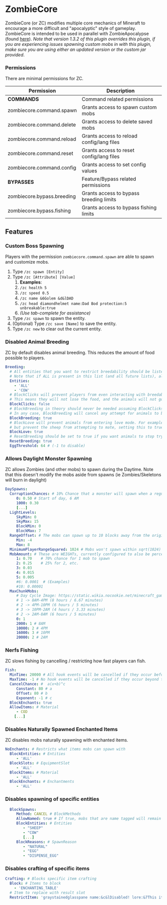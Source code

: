 # ZombieCore

ZombieCore (or ZC) modifies multiple core mechanics of Mineraft to encourage a more difficult and "apocalyptic" style of
gameplay. ZombieCore is intended to be used in parallel with ZombieApocalypse
(found [here](https://www.spigotmc.org/resources/zombieapocalypse-8-zombie-types.82106/)). _Note that version 1.3.2 of
this plugin overrides this plugin, if you are experiencing issues spawning custom mobs in with this plugin, make sure
you are using either an updated version or the custom jar provided_.

### Permissions

There are minimal permissions for ZC.

| Permission                 | Description                               |
|----------------------------|-------------------------------------------|
| **COMMANDS**               | Command related permissions               |
| zombiecore.command.spawn   | Grants access to spawn custom mobs        |
| zombiecore.command.delete  | Grants access to delete saved mobs        |
| zombiecore.command.reload  | Grants access to reload config/lang files |
| zombiecore.command.reset   | Grants access to reset config/lang files  |
| zombiecore.command.config  | Grants access to set config values        |
| **BYPASSES**               | Feature/Bypass related permissions        |
| zombiecore.bypass.breeding | Grants access to bypass breeding limits   |
| zombiecore.bypass.fishing  | Grants access to bypass fishing limits    |

## Features

### Custom Boss Spawning

Players with the permission `zombiecore.command.spawn` are able to spawn and customize mobs.

1. Type `/zc spawn [Entity]`
2. Type `/zc [Attribute] [Value]`
    1. **Examples**:
    2. `/zc health 5`
    3. `/zc speed 0.5`
    4. `/zc name &6Golem &d&lDAD`
    5. `/zc head diamondhelmet name:Dad Bod protection:5 unbreakable:true`
    6. _(Use tab-complete for assistance)_
3. Type `/zc spawn` to spawn the entity.
4. (Optional) Type `/zc save [Name]` to save the entity.
5. Type `/zc new` to clear out the current entity.

### Disabled Animal Breeding

ZC by default disables animal breeding. This reduces the amount of food possible to players. <br>

```yml
Breeding:
  # All entities that you want to restrict breedability should be listed here.
  # Note that if ALL is present in this list (and all future lists), all possible values are automatically filled in.
  Entities:
    - 'ALL'
    - 'COW'
  # BlockClicks will prevent players from even interacting with breedable animals.
  # This means they will not lose the food, and the animals will not go into "love mode".
  BlockClicks: false
  # BlockBreeding in theory should never be needed assuming BlockClicks and BLockLove are set to true.
  # In any case, BlockBreeding will cancel any attempt for animals to breed, regardless of the source.
  BlockBreeding: true
  # BlockLove will prevent animals from entering love mode. For example if you want to allow players to feed sheep (ie lose wheat)
  # but prevent the sheep from attempting to mate, setting this to true would achieve this.
  BlockLove: true
  # ResetBreeding should be set to true if you want animals to stop trying to breed once prevented
  ResetBreeding: true
  EggThreshold: 64 # (-1 to disable)
```

### Allows Daylight Monster Spawning

ZC allows Zombies (and other mobs) to spawn during the Daytime. Note that this doesn't modify the mobs aside from
spawns (ie Zombies/Skeletons will burn in daylight)

```yml
DaySpawns:
  CorruptionChances: # 10% Chance that a monster will spawn when a regular mob spawns
     0: 0.50 # Start of day, 6 AM
     1000: 0.30
     [...]
  LightLevels:
     SkyMin: 0
     SkyMax: 15
     BlockMin: 0
     BlockMax: 7
  RangeOffset: # The mobs can spawn up to 10 blocks away from the original mob spawn
     Min: -4
     Max: 8
  MinimumPlayerRangeSquared: 1024 # Mobs won't spawn within sqrt(1024) = 32 blocks of the player
  MobAmount: # These are WEIGHTs, currently configured to also be percentages
     1: 0.70    # 70% chance for 1 mob to spawn
     2: 0.25    # 25% for 2, etc.
     3: 0.03
     4: 0.015
     5: 0.005
     #6: 0.0001  # (Examples)
     #10: 0.00001
  MaxChunkMobs:
     # Day Cycle Image: https://static.wikia.nocookie.net/minecraft_gamepedia/images/b/bc/Day_Night_Clock_24h.png/revision/latest?cb=20130103232456
     # 1 -> 8AM-4PM (8 hours / 6.67 minutes)
     # 2 -> 4PM-10PM (6 hours / 5 minutes)
     # 3 -> 10PM-2AM (4 hours / 3.33 minutes)
     # 2 -> 2AM-8AM (6 hours / 5 minutes)
     0: 1
     2000: 1 # 8AM
     10000: 2 # 4PM
     16000: 3 # 10PM
     20000: 2 # 2AM
```

### Nerfs Fishing

ZC slows fishing by cancelling / restricting how fast players can fish.

```yml
Fish:
  MinTime: 20000 # All hook events will be cancelled if they occur before this many milliseconds (-1 to disable)
  MaxTime: -1 # No hook events will be cancelled if they occur beyond this many milliseconds (-1 to disable)
  CancelChance: #  a(x+b)^c
     Constant: 80 # a
     Offset: 80 # b
     Exponent: -1 # c
  BlockEnchants: true
  AllowItems: # Material
     - COD
    [...]
```

### Disables Naturally Spawned Enchanted Items

ZC disables mobs naturally spawning with enchanted items.

```yml
NoEnchants: # Restricts what items mobs can spawn with
  BlockEntities: # Entities
     - 'ALL'
  BlockSlots: # EquipmentSlot
     - 'ALL'
  BlockItems: # Material
     - 'ALL'
  BlockEnchants: # Enchantments
     - 'ALL'
```

### Disables spawning of specific entities

```yml
  BlockSpawns:
     Method: CANCEL # BlockMethods
     AllowNamed: true # If true, mobs that are name tagged will remain
     BlockEntities: # Entities
        - "SHEEP"
        - "COW"
        [...]
     BlockReasons: # SpawnReason
        - "NATURAL"
        - "EGG"
        - "DISPENSE_EGG"
```

### Disables crafting of specific items

```yml
Crafting: # Blocks specific item crafting
  Block: # Items to block
    - 'ENCHANTING_TABLE'
  # Item to replace with result slot
  RestrictItem: 'graystainedglasspane name:&c&lDisabled! lore:&7This item is disabled!'
```